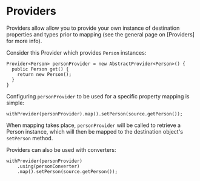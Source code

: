 # Providers

Providers allow allow you to provide your own instance of destination properties and types prior to mapping (see the general page on [Providers] for more info).

Consider this Provider which provides `Person` instances:

```
Provider<Person> personProvider = new AbstractProvider<Person>() {
  public Person get() {
    return new Person();
  }
}
```

Configuring `personProvider` to be used for a specific property mapping is simple:

```
withProvider(personProvider).map().setPerson(source.getPerson());
```

When mapping takes place, `personProvider` will be called to retrieve a Person instance, which will then be mapped to the destination object's `setPerson` method.

Providers can also be used with converters:

```
withProvider(personProvider)
    .using(personConverter)
    .map().setPerson(source.getPerson());
```